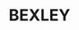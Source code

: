 ---
lastmod: '2025-04-06T06:05:20+00:00'
latitude: -33.948744
layout: suburb
longitude: 151.119517
postcode: '2207'
state: NSW
title: BEXLEY
url: /nsw/bexley/
---